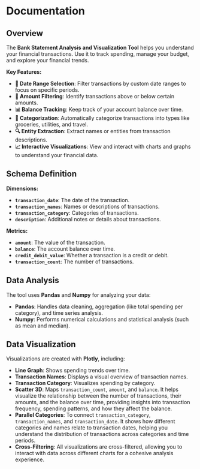 # Documentation

## Overview

The **Bank Statement Analysis and Visualization Tool** helps you understand your financial transactions. Use it to track spending, manage your budget, and explore your financial trends.

**Key Features:**

- **📅 Date Range Selection**: Filter transactions by custom date ranges to focus on specific periods.
- **💸 Amount Filtering**: Identify transactions above or below certain amounts.
- **📊 Balance Tracking**: Keep track of your account balance over time.
- **📁 Categorization**: Automatically categorize transactions into types like groceries, utilities, and travel.
- **🔍 Entity Extraction**: Extract names or entities from transaction descriptions.
- **📈 Interactive Visualizations**: View and interact with charts and graphs to understand your financial data.

## Schema Definition

**Dimensions:**

- **`transaction_date`**: The date of the transaction.
- **`transaction_names`**: Names or descriptions of transactions.
- **`transaction_category`**: Categories of transactions.
- **`description`**: Additional notes or details about transactions.

**Metrics:**

- **`amount`**: The value of the transaction.
- **`balance`**: The account balance over time.
- **`credit_debit_value`**: Whether a transaction is a credit or debit.
- **`transaction_count`**: The number of transactions.

## Data Analysis

The tool uses **Pandas** and **Numpy** for analyzing your data:

- **Pandas**: Handles data cleaning, aggregation (like total spending per category), and time series analysis.
- **Numpy**: Performs numerical calculations and statistical analysis (such as mean and median).

## Data Visualization

Visualizations are created with **Plotly**, including:

- **Line Graph**: Shows spending trends over time.
- **Transaction Names**: Displays a visual overview of transaction names.
- **Transaction Category**: Visualizes spending by category.
- **Scatter 3D**: Maps `transaction_count`, `amount`, and `balance`. It helps visualize the relationship between the number of transactions, their amounts, and the balance over time, providing insights into transaction frequency, spending patterns, and how they affect the balance.
- **Parallel Categories**: To connect `transaction_category`, `transaction_names`, and `transaction_date`. It shows how different categories and names relate to transaction dates, helping you understand the distribution of transactions across categories and time periods.
- **Cross-Filtering**: All visualizations are cross-filtered, allowing you to interact with data across different charts for a cohesive analysis experience.
